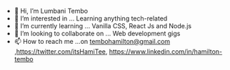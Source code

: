- 👋 Hi, I’m Lumbani Tembo
- 👀 I’m interested in ... Learning anything tech-related
- 🌱 I’m currently learning ... Vanilla CSS, React Js and Node.js
- 💞️ I’m looking to collaborate on ... Web development gigs
- 📫 How to reach me ...on tembohamilton@gmail.com ,https://twitter.com/itsHamiTee, https://www.linkedin.com/in/hamilton-tembo

<!---
Hami-Tee/Hami-Tee is a ✨ special ✨ repository because its `README.md` (this file) appears on your GitHub profile.
You can click the Preview link to take a look at your changes.
--->
